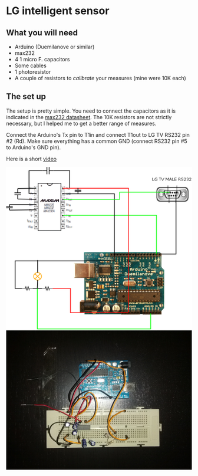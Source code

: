 # LG intelligent sensor

## What you will need
* Arduino (Duemilanove or similar)
* max232
* 4 1 micro F. capacitors
* Some cables
* 1 photoresistor
* A couple of resistors to *calibrate* your measures (mine were 10K each)

## The set up
The setup is pretty simple. You need to connect the capacitors as it is
indicated in the [max232 datasheet](http://datasheets.maximintegrated.com/en/ds/MAX220-MAX249.pdf).
The 10K resistors are not strictly necessary, but I helped me to get a better
range of measures.

Connect the Arduino's Tx pin to T1in and connect T1out to LG TV RS232 pin #2 (Rd).
Make sure everything has a common GND (connect RS232 pin #5 to
Arduino's GND pin).

Here is a short [video](https://youtu.be/UMXfXuQEmn4)

![schematics](https://github.com/fernape/arduino-projects/blob/master/digital/lg_intelligent_sensor/LG-intelligent-sensor.png)
![real connection](https://github.com/fernape/arduino-projects/blob/master/digital/lg_intelligent_sensor/shot.png)
